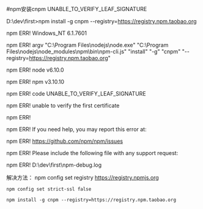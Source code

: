 #npm安装cnpm  UNABLE_TO_VERIFY_LEAF_SIGNATURE

D:\dev\first>npm install -g cnpm --registry=https://registry.npm.taobao.org

npm ERR! Windows_NT 6.1.7601

npm ERR! argv "C:\\Program Files\\nodejs\\node.exe" "C:\\Program Files\\nodejs\\node_modules\\npm\\bin\\npm-cli.js" "install" "-g" "cnpm" "--registry=https://registry.npm.taobao.org"

npm ERR! node v6.10.0

npm ERR! npm  v3.10.10

npm ERR! code UNABLE_TO_VERIFY_LEAF_SIGNATURE

npm ERR! unable to verify the first certificate

npm ERR!

npm ERR! If you need help, you may report this error at:

npm ERR!     <https://github.com/npm/npm/issues>

npm ERR! Please include the following file with any support request:

npm ERR!     D:\dev\first\npm-debug.log

解决方法：
	npm config set registry https://registry.npmjs.org

	npm config set strict-ssl false

	npm install -g cnpm --registry=https://registry.npm.taobao.org

